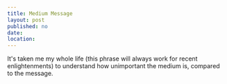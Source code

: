 ```yaml
---
title: Medium Message
layout: post
published: no
date:
location:
---
```


It's taken me my whole life (this phrase will always work for recent enlightenments) to understand how unimportant the medium is, compared to the message.
